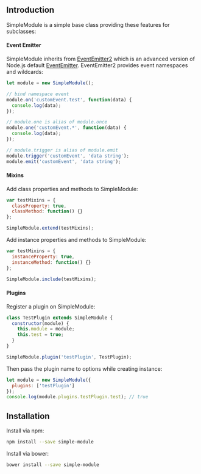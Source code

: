 ## Introduction

SimpleModule is a simple base class providing these features for subclasses:

#### Event Emitter

SimpleModule inherits from [EventEmitter2](https://github.com/asyncly/EventEmitter2) which is an advanced version of Node.js default [EventEmitter](https://nodejs.org/api/events.html). EventEmitter2 provides event namespaces and wildcards:

```js
let module = new SimpleModule();

// bind namespace event
module.on('customEvent.test', function(data) {
  console.log(data);
});

// module.one is alias of module.once
module.one('customEvent.*', function(data) {
  console.log(data);
});

// module.trigger is alias of module.emit
module.trigger('customEvent', 'data string');
module.emit('customEvent', 'data string');
```

#### Mixins

Add class properties and methods to SimpleModule:

```js
var testMixins = {
  classProperty: true,
  classMethod: function() {}
};

SimpleModule.extend(testMixins);
```

Add instance properties and methods to SimpleModule:

```js
var testMixins = {
  instanceProperty: true,
  instanceMethod: function() {}
};

SimpleModule.include(testMixins);
```

#### Plugins

Register a plugin on SimpleModule:

```js
class TestPlugin extends SimpleModule {
  constructor(module) {
    this.module = module;
    this.test = true;
  }
}

SimpleModule.plugin('testPlugin', TestPlugin);
```

Then pass the plugin name to options while creating instance:

```js
let module = new SimpleModule({
  plugins: ['testPlugin']
});
console.log(module.plugins.testPlugin.test); // true
```

## Installation

Install via npm:

```bash
npm install --save simple-module
```

Install via bower:

```bash
bower install --save simple-module
```
